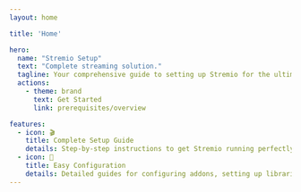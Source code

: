 ```yaml
---
layout: home

title: 'Home'

hero:
  name: "Stremio Setup"
  text: "Complete streaming solution."
  tagline: Your comprehensive guide to setting up Stremio for the ultimate streaming experience.
  actions:
    - theme: brand
      text: Get Started
      link: prerequisites/overview

features:
  - icon: 🎬
    title: Complete Setup Guide
    details: Step-by-step instructions to get Stremio running perfectly on your device with all the essential addons and configurations.
  - icon: 🔧
    title: Easy Configuration
    details: Detailed guides for configuring addons, setting up libraries, and optimizing your streaming experience.
---
```

